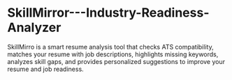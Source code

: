 # SkillMirror---Industry-Readiness-Analyzer
SkillMirro is a smart resume analysis tool that checks ATS compatibility, matches your resume with job descriptions, highlights missing keywords, analyzes skill gaps, and provides personalized suggestions to improve your resume and job readiness.
